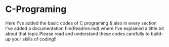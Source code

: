 # C-Programing
Here I've added the basic codes of C programing & also in every section I've added a documentation file(Readme.md) where I've explained a little bit about that topic.Please read and understand these codes carefully to build-up your skills of coding!!
